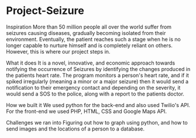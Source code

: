 # Project-Seizure
Inspiration
More than 50 million people all over the world suffer from seizures causing diseases, gradually becoming isolated from their environment. Eventually, the patient reaches such a stage when he is no longer capable to nurture himself and is completely reliant on others. However, this is where our project steps in.

What it does
It is a novel, innovative, and economic approach towards notifying the occurrence of Seizures by identifying the changes produced in the patients heart rate. The program monitors a person's heart rate, and if it spiked irregularly (meaning a minor or a major seizure) then it would send a notification to their emergency contact and depending on the severity, it would send a SOS to the police, along with a report to the patients doctor.

How we built it
We used python for the back-end and also used Twilio's API. For the front-end we used PHP, HTML, CSS and Google Maps API.

Challenges we ran into
Figuring out how to graph using python, and how to send images and the locations of a person to a database.
